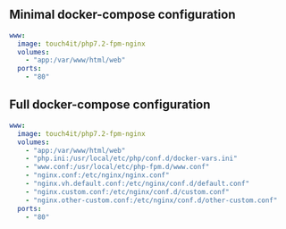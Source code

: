 ## Minimal docker-compose configuration

```yaml
www:
  image: touch4it/php7.2-fpm-nginx
  volumes:
    - "app:/var/www/html/web"
  ports:
    - "80"
```

## Full docker-compose configuration

```yaml
www:
  image: touch4it/php7.2-fpm-nginx
  volumes:
    - "app:/var/www/html/web"
    - "php.ini:/usr/local/etc/php/conf.d/docker-vars.ini"
    - "www.conf:/usr/local/etc/php-fpm.d/www.conf"
    - "nginx.conf:/etc/nginx/nginx.conf"
    - "nginx.vh.default.conf:/etc/nginx/conf.d/default.conf"
    - "nginx.custom.conf:/etc/nginx/conf.d/custom.conf"
    - "nginx.other-custom.conf:/etc/nginx/conf.d/other-custom.conf"
  ports:
    - "80"
```

